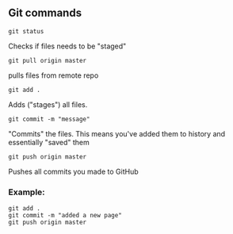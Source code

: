 ## Git commands

```shell
git status
```
Checks if files needs to be "staged"

```shell
git pull origin master
```
pulls files from remote repo


```shell
git add .
```
Adds ("stages") all files.


```shell
git commit -m "message"
```
"Commits" the files. This means you've added them to history and essentially "saved" them


```shell
git push origin master
```
Pushes all commits you made to GitHub

### Example:

```shell
git add .
git commit -m "added a new page"
git push origin master
```
